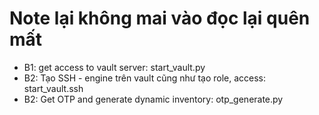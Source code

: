 # Note lại không mai vào đọc lại quên mất
- B1: get access to vault server: start_vault.py
- B2: Tạo SSH - engine trên vault cũng như tạo role, access: start_vault.ssh
- B2: Get OTP and generate dynamic inventory: otp_generate.py
